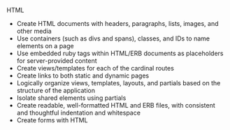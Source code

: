 HTML

- Create HTML documents with headers, paragraphs, lists, images, and other media
- Use containers (such as divs and spans), classes, and IDs to name elements on a page
- Use embedded ruby tags within HTML/ERB documents as placeholders for server-provided content
- Create views/templates for each of the cardinal routes
- Create links to both static and dynamic pages
- Logically organize views, templates, layouts, and partials based on the structure of the application
- Isolate shared elements using partials
- Create readable, well-formatted HTML and ERB files, with consistent and thoughtful indentation and whitespace
- Create forms with HTML